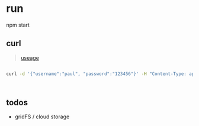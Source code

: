 # run 
npm start

## curl

> [useage](https://gist.github.com/subfuzion/08c5d85437d5d4f00e58)

```bash

curl -d '{"username":"paul", "password":"123456"}' -H "Content-Type: application/json" -X POST http://localhost:8080/signup | jq .




```

## todos

- gridFS / cloud storage